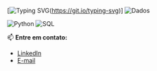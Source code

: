 [![Typing SVG](https://readme-typing-svg.herokuapp.com/?color=1E90FF&size=35&center=true&vCenter=true&width=1000&lines=HELLO)(https://git.io/typing-svg)]
![Dados](https://img.shields.io/badge/Dados-Ciência%20de%20Dados-blue?style=for-the-badge&logo=data:image/svg+xml;base64,PHN2ZyB4bWxucz0iaHR0cDovL3d3dy53My5vcmcvMjAwMC9zdmciIHdpZHRoPSIxMDAiIGhlaWdodD0iMTAwIj4KICA8cGF0aCBkPSJNMTUsMEwgMTUsMEwgNTAsNTAgNTAsMEwgMTUsMEwgMTUsMEwiIGZpbGw9IiM0M0QwMDAiLz4KPC9zdmc+)

![Python](https://img.shields.io/badge/Python-Programming%20Language-blue?style=for-the-badge&logo=python&logoColor=white)
![SQL](https://img.shields.io/badge/SQL-Database%20Language-blue?style=for-the-badge&logo=postgresql&logo)

📫 **Entre em contato:**
- [LinkedIn](https://www.linkedin.com/in/thiago-vivian-ribeiro-44b11991/)
- [E-mail](thiagovr93@hotmail.com)
